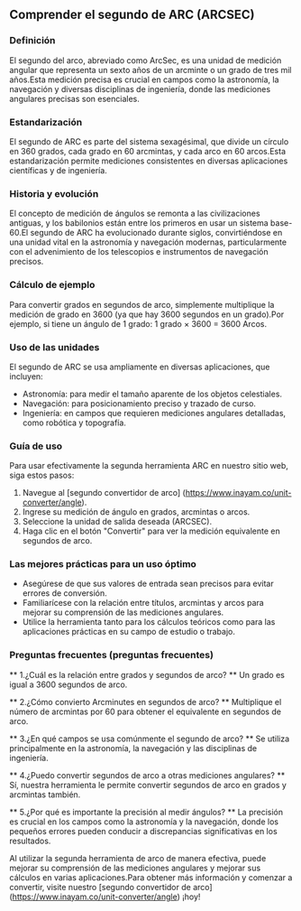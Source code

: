 ## Comprender el segundo de ARC (ARCSEC)

### Definición
El segundo del arco, abreviado como ArcSec, es una unidad de medición angular que representa un sexto años de un arcminte o un grado de tres mil años.Esta medición precisa es crucial en campos como la astronomía, la navegación y diversas disciplinas de ingeniería, donde las mediciones angulares precisas son esenciales.

### Estandarización
El segundo de ARC es parte del sistema sexagésimal, que divide un círculo en 360 grados, cada grado en 60 arcmintas, y cada arco en 60 arcos.Esta estandarización permite mediciones consistentes en diversas aplicaciones científicas y de ingeniería.

### Historia y evolución
El concepto de medición de ángulos se remonta a las civilizaciones antiguas, y los babilonios están entre los primeros en usar un sistema base-60.El segundo de ARC ha evolucionado durante siglos, convirtiéndose en una unidad vital en la astronomía y navegación modernas, particularmente con el advenimiento de los telescopios e instrumentos de navegación precisos.

### Cálculo de ejemplo
Para convertir grados en segundos de arco, simplemente multiplique la medición de grado en 3600 (ya que hay 3600 segundos en un grado).Por ejemplo, si tiene un ángulo de 1 grado:
1 grado × 3600 = 3600 Arcos.

### Uso de las unidades
El segundo de ARC se usa ampliamente en diversas aplicaciones, que incluyen:
- Astronomía: para medir el tamaño aparente de los objetos celestiales.
- Navegación: para posicionamiento preciso y trazado de curso.
- Ingeniería: en campos que requieren mediciones angulares detalladas, como robótica y topografía.

### Guía de uso
Para usar efectivamente la segunda herramienta ARC en nuestro sitio web, siga estos pasos:
1. Navegue al [segundo convertidor de arco] (https://www.inayam.co/unit-converter/angle).
2. Ingrese su medición de ángulo en grados, arcmintas o arcos.
3. Seleccione la unidad de salida deseada (ARCSEC).
4. Haga clic en el botón "Convertir" para ver la medición equivalente en segundos de arco.

### Las mejores prácticas para un uso óptimo
- Asegúrese de que sus valores de entrada sean precisos para evitar errores de conversión.
- Familiarícese con la relación entre títulos, arcmintas y arcos para mejorar su comprensión de las mediciones angulares.
- Utilice la herramienta tanto para los cálculos teóricos como para las aplicaciones prácticas en su campo de estudio o trabajo.

### Preguntas frecuentes (preguntas frecuentes)

** 1.¿Cuál es la relación entre grados y segundos de arco? **
Un grado es igual a 3600 segundos de arco.

** 2.¿Cómo convierto Arcminutes en segundos de arco? **
Multiplique el número de arcmintas por 60 para obtener el equivalente en segundos de arco.

** 3.¿En qué campos se usa comúnmente el segundo de arco? **
Se utiliza principalmente en la astronomía, la navegación y las disciplinas de ingeniería.

** 4.¿Puedo convertir segundos de arco a otras mediciones angulares? **
Sí, nuestra herramienta le permite convertir segundos de arco en grados y arcmintas también.

** 5.¿Por qué es importante la precisión al medir ángulos? **
La precisión es crucial en los campos como la astronomía y la navegación, donde los pequeños errores pueden conducir a discrepancias significativas en los resultados.

Al utilizar la segunda herramienta de arco de manera efectiva, puede mejorar su comprensión de las mediciones angulares y mejorar sus cálculos en varias aplicaciones.Para obtener más información y comenzar a convertir, visite nuestro [segundo convertidor de arco] (https://www.inayam.co/unit-converter/angle) ¡hoy!